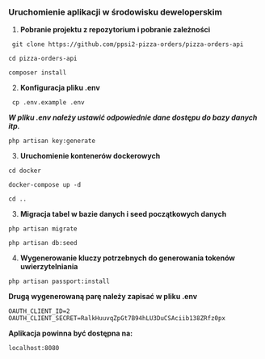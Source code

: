 ### Uruchomienie aplikacji w środowisku deweloperskim

1. **Pobranie projektu z repozytorium i pobranie zależności**

```
 git clone https://github.com/ppsi2-pizza-orders/pizza-orders-api
```

```
cd pizza-orders-api
```

```
composer install
```

2. **Konfiguracja pliku .env**

```
 cp .env.example .env
```

**_W pliku .env należy ustawić odpowiednie dane dostępu do bazy danych itp._**

```
php artisan key:generate
```

3. **Uruchomienie kontenerów dockerowych**

```
cd docker
```

```
docker-compose up -d
```

```
cd ..
```

3. **Migracja tabel w bazie danych i seed początkowych danych**

```
php artisan migrate
```

```
php artisan db:seed
```

4. **Wygenerowanie kluczy potrzebnych do generowania tokenów uwierzytelniania**

```
php artisan passport:install
```

**Drugą wygenerowaną parę należy zapisać w pliku .env**

```
OAUTH_CLIENT_ID=2
OAUTH_CLIENT_SECRET=RalkHuuvqZpGt7B94hLU3DuCSAciib138ZRfz0px
```


**Aplikacja powinna być dostępna na:**

```
localhost:8080
```



